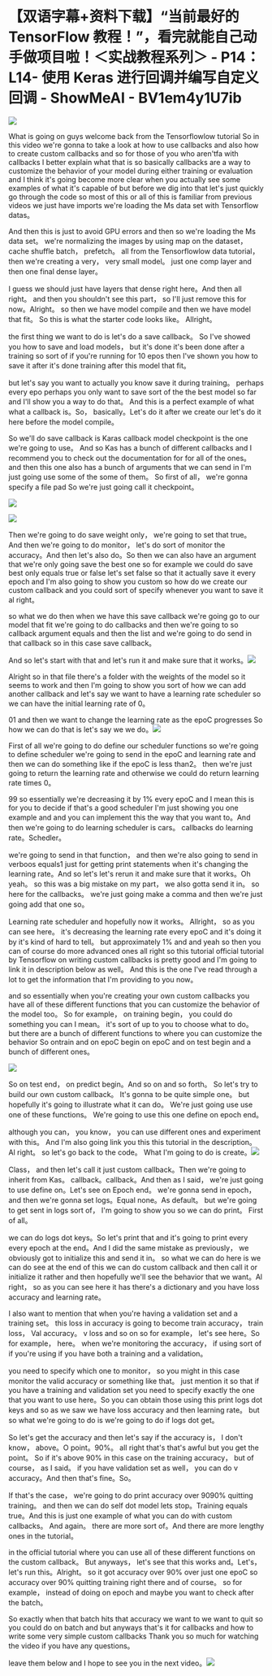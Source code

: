 # 【双语字幕+资料下载】“当前最好的 TensorFlow 教程！”，看完就能自己动手做项目啦！＜实战教程系列＞ - P14：L14- 使用 Keras 进行回调并编写自定义回调 - ShowMeAI - BV1em4y1U7ib

![](img/50863ba9b782f7d5434a6b666c062394_0.png)

What is going on guys welcome back from the Tensorflowlow tutorial So in this video we're gonna to take a look at how to use callbacks and also how to create custom callbacks and so for those of you who aren'tfa with callbacks I better explain what that is so basically callbacks are a way to customize the behavior of your model during either training or evaluation and I think it's going become more clear when you actually see some examples of what it's capable of but before we dig into that let's just quickly go through the code so most of this or all of this is familiar from previous videos we just have imports we're loading the Ms data set with Tensorflow datas。

And then this is just to avoid GPU errors and then so we're loading the Ms data set。 we're normalizing the images by using map on the dataset， cache shuffle batch， prefetch。 all from the Tensorflowlow data tutorial， then we're creating a very， very small model。 just one comp layer and then one final dense layer。

 I guess we should just have layers that dense right here。And then all right。 and then you shouldn't see this part， so I'll just remove this for now。Alright。 so then we have model compile and then we have model that fit。 So this is what the starter code looks like。 Allright。

 the first thing we want to do is let's do a save callback。 So I've showed you how to save and load models， but it's done it's been done after a training so sort of if you're running for 10 epos then I've shown you how to save it after it's done training after this model that fit。

 but let's say you want to actually you know save it during training。 perhaps every epo perhaps you only want to save sort of the the best model so far and I'll show you a way to do that。 And this is a perfect example of what what a callback is。So， basically。Let's do it after we create our let's do it here before the model compile。

 So we'll do save callback is Karas callback model checkpoint is the one we're going to use。 And so Kas has a bunch of different callbacks and I recommend you to check out the documentation for for all of the ones。 and then this one also has a bunch of arguments that we can send in I'm just going use some of the some of them。 So first of all， we're gonna specify a file pad So we're just going call it checkpoint。



![](img/50863ba9b782f7d5434a6b666c062394_2.png)

![](img/50863ba9b782f7d5434a6b666c062394_3.png)

Then we're going to do save weight only， we're going to set that true。And then we're going to do monitor， let's do sort of monitor the accuracy。And then let's also do。So then we can also have an argument that we're only going save the best one so for example we could do save best only equals true or false let's set false so that it actually save it every epoch and I'm also going to show you custom so how do we create our custom callback and you could sort of specify whenever you want to save it al right。

 so what we do then when we have this save callback we're going go to our model that fit we're going to do callbacks and then we're going to so callback argument equals and then the list and we're going to do send in that callback so in this case save callback。

And so let's start with that and let's run it and make sure that it works。![](img/50863ba9b782f7d5434a6b666c062394_5.png)

Alright so in that file there's a folder with the weights of the model so it seems to work and then I'm going to show you sort of how we can add another callback and let's say we want to have a learning rate scheduler so we can have the initial learning rate of 0。

01 and then we want to change the learning rate as the epoC progresses So how we can do that is let's say we we do。![](img/50863ba9b782f7d5434a6b666c062394_7.png)

First of all we're going to do define our scheduler functions so we're going to define scheduler we're going to send in the epoC and learning rate and then we can do something like if the epoC is less than2。 then we're just going to return the learning rate and otherwise we could do return learning rate times 0。

99 so essentially we're decreasing it by 1% every epoC and I mean this is for you to decide if that's a good scheduler I'm just showing you one example and and you can implement this the way that you want to。And then we're going to do learning scheduler is cars。 callbacks do learning rate。Schedler。

 we're going to send in that function， and then we're also going to send in verboos equals1 just for getting print statements when it's changing the learning rate。And so let's let's rerun it and make sure that it works。Oh yeah。 so this was a big mistake on my part， we also gotta send it in。 so here for the callbacks。 we're just going make a comma and then we're just going add that one so。

Learning rate scheduler and hopefully now it works。 Allright， so as you can see here。 it's decreasing the learning rate every epoC and it's doing it by it's kind of hard to tell。 but approximately 1% and and yeah so then you can of course do more advanced ones all right so this tutorial official tutorial by Tensorflow on writing custom callbacks is pretty good and I'm going to link it in description below as well。 And this is the one I've read through a lot to get the information that I'm providing to you now。

 and so essentially when you're creating your own custom callbacks you have all of these different functions that you can customize the behavior of the model too。 So for example， on training begin， you could do something you can I mean。 it's sort of up to you to choose what to do。 but there are a bunch of different functions to where you can customize the behavior So ontrain and on epoC begin on epoC and on test begin and a bunch of different ones。

![](img/50863ba9b782f7d5434a6b666c062394_9.png)

So on test end， on predict begin。And so on and so forth。 So let's try to build our own custom callback。 It's gonna to be quite simple one。 but hopefully it's going to illustrate what it can do。 We're just going use use one of these functions。 We're going to use this one define on epoch end。

 although you can， you know， you can use different ones and experiment with this。 And I'm also going link you this this tutorial in the description。 Al right。 so let's go back to the code。 What I'm going to do is create。![](img/50863ba9b782f7d5434a6b666c062394_11.png)

Class， and then let's call it just custom callback。Then we're going to inherit from Kas。 callback。callback。And then as I said， we're just going to use define on。Let's see on Epoch end。 we're gonna send in epoch， and then we're gonna set logs。Equal none。As default。 but we're going to get sent in logs sort of， I'm going to show you so we can do print。 First of all。

 we can do logs dot keys。So let's print that and it's going to print every every epoch at the end。And I did the same mistake as previously， we obviously got to initialize this and send it in。 so what we can do here is we can do see at the end of this we can do custom callback and then call it or initialize it rather and then hopefully we'll see the behavior that we want。Al right， so as you can see here it has there's a dictionary and you have loss accuracy and learning rate。

 I also want to mention that when you're having a validation set and a training set。 this loss in accuracy is going to become train accuracy， train loss， Val accuracy。 v loss and so on so for example， let's see here。So for example， here。 when we're monitoring the accuracy， if using sort of if you're using if you have both a training and a validation。

 you need to specify which one to monitor， so you might in this case monitor the valid accuracy or something like that。 just mention it so that if you have a training and validation set you need to specify exactly the one that you want to use here。So you can obtain those using this print logs dot keys and so as we saw we have loss accuracy and then learning rate。 but so what we're going to do is we're going to do if logs dot get。

So let's get the accuracy and then let's say if the accuracy is， I don't know， above。O point。90%。 all right that's that's awful but you get the point。 So if it's above 90% in this case on the training accuracy， but of course， as I said。 if you have validation set as well， you can do v accuracy。And then that's fine。So。

If that's the case， we're going to do print accuracy over 9090% quitting training。 and then we can do self dot model lets stop。Training equals true。And this is just one example of what you can do with custom callbacks。 And again。 there are more sort of。And there are more lengthy ones in the tutorial。

 in the official tutorial where you can use all of these different functions on the custom callback。 But anyways， let's see that this works and。Let's， let's run this。Alright。 so it got accuracy over 90% over just one epoC so accuracy over 90% quitting training right there and of course。 so for example， instead of doing on epoch and maybe you want to check after the batch。

 So exactly when that batch hits that accuracy we want to we want to quit so you could do on batch and but anyways that's it for callbacks and how to write some very simple custom callbacks Thank you so much for watching the video if you have any questions。

 leave them below and I hope to see you in the next video。![](img/50863ba9b782f7d5434a6b666c062394_13.png)